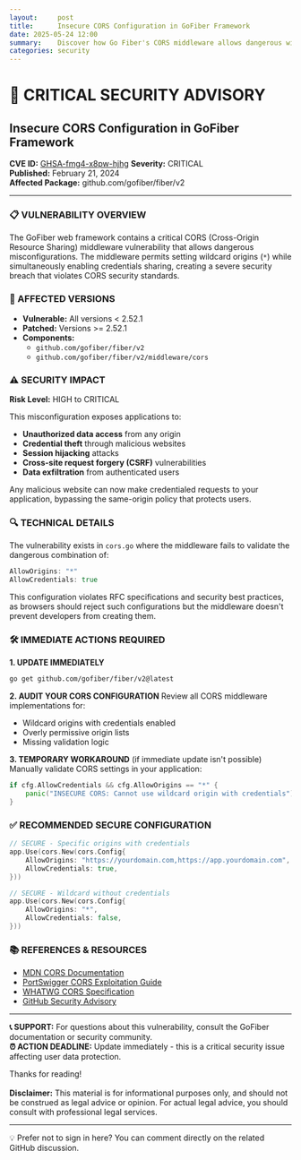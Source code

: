 ```yaml
---
layout:     post
title:      Insecure CORS Configuration in GoFiber Framework
date: 2025-05-24 12:00
summary:    Discover how Go Fiber's CORS middleware allows dangerous wildcard configurations, exposing Go applications to credential theft and unauthorized data access.
categories: security
---
```


# 🚨 CRITICAL SECURITY ADVISORY
## Insecure CORS Configuration in GoFiber Framework

**CVE ID:** <a href="https://github.com/gofiber/fiber/security/advisories/GHSA-fmg4-x8pw-hjhg">GHSA-fmg4-x8pw-hjhg</a>
**Severity:** CRITICAL  
**Published:** February 21, 2024  
**Affected Package:** github.com/gofiber/fiber/v2

---

### 📋 VULNERABILITY OVERVIEW

The GoFiber web framework contains a critical CORS (Cross-Origin Resource Sharing) middleware vulnerability that allows dangerous misconfigurations. The middleware permits setting wildcard origins (`*`) while simultaneously enabling credentials sharing, creating a severe security breach that violates CORS security standards.

### 🎯 AFFECTED VERSIONS
- **Vulnerable:** All versions < 2.52.1
- **Patched:** Versions >= 2.52.1
- **Components:** 
  - `github.com/gofiber/fiber/v2`
  - `github.com/gofiber/fiber/v2/middleware/cors`

### ⚠️ SECURITY IMPACT

**Risk Level:** HIGH to CRITICAL

This misconfiguration exposes applications to:
- **Unauthorized data access** from any origin
- **Credential theft** through malicious websites
- **Session hijacking** attacks
- **Cross-site request forgery (CSRF)** vulnerabilities
- **Data exfiltration** from authenticated users

Any malicious website can now make credentialed requests to your application, bypassing the same-origin policy that protects users.

### 🔍 TECHNICAL DETAILS

The vulnerability exists in `cors.go` where the middleware fails to validate the dangerous combination of:
```go
AllowOrigins: "*"
AllowCredentials: true
```

This configuration violates RFC specifications and security best practices, as browsers should reject such configurations but the middleware doesn't prevent developers from creating them.

### 🛠️ IMMEDIATE ACTIONS REQUIRED

**1. UPDATE IMMEDIATELY**
```bash
go get github.com/gofiber/fiber/v2@latest
```

**2. AUDIT YOUR CORS CONFIGURATION**
Review all CORS middleware implementations for:
- Wildcard origins with credentials enabled
- Overly permissive origin lists
- Missing validation logic

**3. TEMPORARY WORKAROUND** (if immediate update isn't possible)
Manually validate CORS settings in your application:
```go
if cfg.AllowCredentials && cfg.AllowOrigins == "*" {
    panic("INSECURE CORS: Cannot use wildcard origin with credentials")
}
```

### ✅ RECOMMENDED SECURE CONFIGURATION

```go
// SECURE - Specific origins with credentials
app.Use(cors.New(cors.Config{
    AllowOrigins: "https://yourdomain.com,https://app.yourdomain.com",
    AllowCredentials: true,
}))

// SECURE - Wildcard without credentials
app.Use(cors.New(cors.Config{
    AllowOrigins: "*",
    AllowCredentials: false,
}))
```

### 📚 REFERENCES & RESOURCES

- [MDN CORS Documentation](https://developer.mozilla.org/en-US/docs/Web/HTTP/CORS)
- [PortSwigger CORS Exploitation Guide](https://portswigger.net/web-security/cors)
- [WHATWG CORS Specification](https://fetch.spec.whatwg.org/#http-cors-protocol)
- [GitHub Security Advisory](https://github.com/advisories/GHSA-fmg4-x8pw-hjhg)

---

**📞 SUPPORT:** For questions about this vulnerability, consult the GoFiber documentation or security community.  
**⏰ ACTION DEADLINE:** Update immediately - this is a critical security issue affecting user data protection.

Thanks for reading!
<br /><br />
__Disclaimer:__ This material is for informational purposes only, and should not be construed as legal advice or opinion. For actual legal advice, you should consult with professional legal services.

---

<script src="https://giscus.app/client.js"
        data-repo="haymizrachi/haymizrachi.github.io"
        data-repo-id="R_kgDOLLvfpA"
        data-category="Announcements"
        data-category-id="DIC_kwDOLLvfpM4CpMZa"
        data-mapping="pathname"
        data-strict="0"
        data-reactions-enabled="1"
        data-emit-metadata="0"
        data-input-position="top"
        data-theme="light"
        data-lang="en"
        crossorigin="anonymous"
        async>
</script>
💡 Prefer not to sign in here? You can comment directly on the related GitHub discussion.